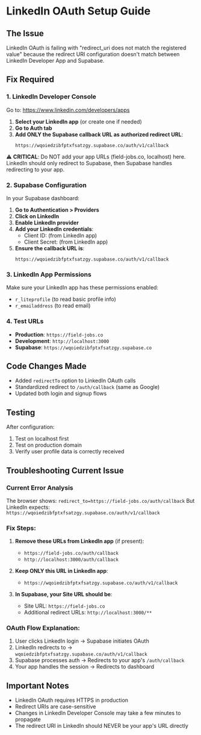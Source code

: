 # LinkedIn OAuth Setup Guide

## The Issue
LinkedIn OAuth is failing with "redirect_uri does not match the registered value" because the redirect URI configuration doesn't match between LinkedIn Developer App and Supabase.

## Fix Required

### 1. LinkedIn Developer Console
Go to: https://www.linkedin.com/developers/apps

1. **Select your LinkedIn app** (or create one if needed)
2. **Go to Auth tab**
3. **Add ONLY the Supabase callback URL as authorized redirect URL**:
   ```
   https://wqoiedzibfptxfsatzgy.supabase.co/auth/v1/callback
   ```

⚠️ **CRITICAL**: Do NOT add your app URLs (field-jobs.co, localhost) here. LinkedIn should only redirect to Supabase, then Supabase handles redirecting to your app.

### 2. Supabase Configuration
In your Supabase dashboard:

1. **Go to Authentication > Providers**
2. **Click on LinkedIn**
3. **Enable LinkedIn provider**
4. **Add your LinkedIn credentials**:
   - Client ID: (from LinkedIn app)
   - Client Secret: (from LinkedIn app)
5. **Ensure the callback URL is**:
   ```
   https://wqoiedzibfptxfsatzgy.supabase.co/auth/v1/callback
   ```

### 3. LinkedIn App Permissions
Make sure your LinkedIn app has these permissions enabled:
- `r_liteprofile` (to read basic profile info)
- `r_emailaddress` (to read email)

### 4. Test URLs
- **Production**: `https://field-jobs.co`
- **Development**: `http://localhost:3000`
- **Supabase**: `https://wqoiedzibfptxfsatzgy.supabase.co`

## Code Changes Made
- Added `redirectTo` option to LinkedIn OAuth calls
- Standardized redirect to `/auth/callback` (same as Google)
- Updated both login and signup flows

## Testing
After configuration:
1. Test on localhost first
2. Test on production domain
3. Verify user profile data is correctly received

## Troubleshooting Current Issue

### Current Error Analysis
The browser shows: `redirect_to=https://field-jobs.co/auth/callback`
But LinkedIn expects: `https://wqoiedzibfptxfsatzgy.supabase.co/auth/v1/callback`

### Fix Steps:
1. **Remove these URLs from LinkedIn app** (if present):
   - `https://field-jobs.co/auth/callback`
   - `http://localhost:3000/auth/callback`

2. **Keep ONLY this URL in LinkedIn app**:
   - `https://wqoiedzibfptxfsatzgy.supabase.co/auth/v1/callback`

3. **In Supabase, your Site URL should be**:
   - Site URL: `https://field-jobs.co`
   - Additional redirect URLs: `http://localhost:3000/**`

### OAuth Flow Explanation:
1. User clicks LinkedIn login → Supabase initiates OAuth
2. LinkedIn redirects to → `wqoiedzibfptxfsatzgy.supabase.co/auth/v1/callback`
3. Supabase processes auth → Redirects to your app's `/auth/callback`
4. Your app handles the session → Redirects to dashboard

## Important Notes
- LinkedIn OAuth requires HTTPS in production
- Redirect URIs are case-sensitive
- Changes in LinkedIn Developer Console may take a few minutes to propagate
- The redirect URI in LinkedIn should NEVER be your app's URL directly
